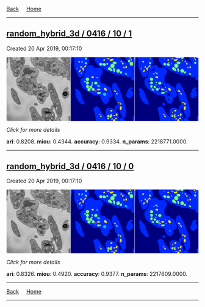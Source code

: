 
[Back](..)&nbsp;&nbsp;&nbsp;&nbsp;&nbsp;[Home](https://leapmanlab.github.io/snapshots)

---

<div class="summary"><a href="1"><h2>random_hybrid_3d / 0416 / 10 / 1</h2></a><p>Created 20 Apr 2019, 00:17:10
</p><a href="1"><img src="1/media/summary.png" align="center"></a><p>
<i>Click for more details</i>
</p></div>

**ari**: 0.8208. **miou**: 0.4344. **accuracy**: 0.9334. **n_params**: 2218771.0000. 

---

<div class="summary"><a href="0"><h2>random_hybrid_3d / 0416 / 10 / 0</h2></a><p>Created 20 Apr 2019, 00:17:10
</p><a href="0"><img src="0/media/summary.png" align="center"></a><p>
<i>Click for more details</i>
</p></div>

**ari**: 0.8326. **miou**: 0.4920. **accuracy**: 0.9377. **n_params**: 2217609.0000. 

---

[Back](..)&nbsp;&nbsp;&nbsp;&nbsp;&nbsp;[Home](https://leapmanlab.github.io/snapshots)

---